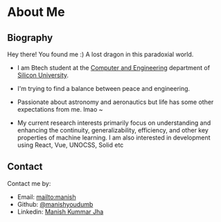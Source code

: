 # About Me

## Biography

Hey there! You found me :) A lost dragon in this paradoxial world.

- I am Btech student at the [Computer and Engineering](https://silicon.ac.in/programs) department of [Silicon University](https://www.silicon.ac.in/). 

- I'm trying to find a balance between peace and engineering.

- Passionate about astronomy and aeronautics but life has some other expectations from me. lmao ~

- My current research interests primarily focus on understanding and enhancing the continuity, generalizability, efficiency, and other key properties of machine learning. I am also interested in development using React, Vue, UNOCSS, Solid etc 


## Contact

Contact me by:

- Email: [mailto:manish](mailto:officiallymanishh@gmail.com)
- Github: [@manishyoudumb](https://github.com/manishyoudumb)
- Linkedin: [Manish Kummar Jha](https://www.linkedin.com/in/mxnish)

